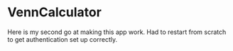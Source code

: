 # VennCalculator

Here is my second go at making this app work. Had to restart from scratch to get authentication set up correctly. 